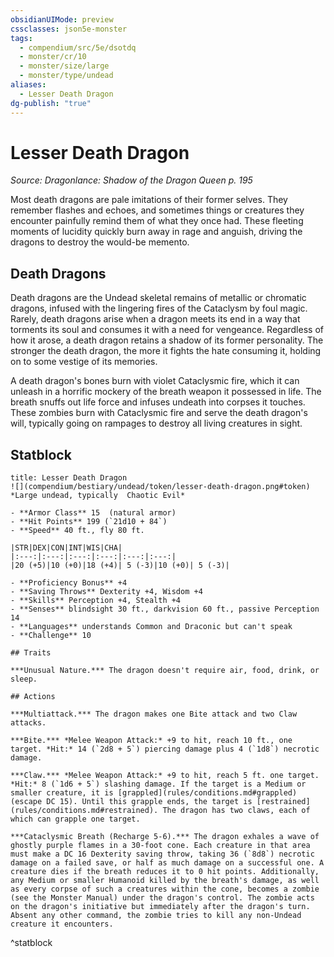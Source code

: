 ```yaml
---
obsidianUIMode: preview
cssclasses: json5e-monster
tags:
  - compendium/src/5e/dsotdq
  - monster/cr/10
  - monster/size/large
  - monster/type/undead
aliases:
  - Lesser Death Dragon
dg-publish: "true"
---
```

# Lesser Death Dragon
*Source: Dragonlance: Shadow of the Dragon Queen p. 195*  

Most death dragons are pale imitations of their former selves. They remember flashes and echoes, and sometimes things or creatures they encounter painfully remind them of what they once had. These fleeting moments of lucidity quickly burn away in rage and anguish, driving the dragons to destroy the would-be memento.

## Death Dragons

Death dragons are the Undead skeletal remains of metallic or chromatic dragons, infused with the lingering fires of the Cataclysm by foul magic. Rarely, death dragons arise when a dragon meets its end in a way that torments its soul and consumes it with a need for vengeance. Regardless of how it arose, a death dragon retains a shadow of its former personality. The stronger the death dragon, the more it fights the hate consuming it, holding on to some vestige of its memories.

A death dragon's bones burn with violet Cataclysmic fire, which it can unleash in a horrific mockery of the breath weapon it possessed in life. The breath snuffs out life force and infuses undeath into corpses it touches. These zombies burn with Cataclysmic fire and serve the death dragon's will, typically going on rampages to destroy all living creatures in sight.

## Statblock

```ad-statblock
title: Lesser Death Dragon
![](compendium/bestiary/undead/token/lesser-death-dragon.png#token)
*Large undead, typically  Chaotic Evil*

- **Armor Class** 15  (natural armor)
- **Hit Points** 199 (`21d10 + 84`)
- **Speed** 40 ft., fly 80 ft.

|STR|DEX|CON|INT|WIS|CHA|
|:---:|:---:|:---:|:---:|:---:|:---:|
|20 (+5)|10 (+0)|18 (+4)| 5 (-3)|10 (+0)| 5 (-3)|

- **Proficiency Bonus** +4
- **Saving Throws** Dexterity +4, Wisdom +4
- **Skills** Perception +4, Stealth +4
- **Senses** blindsight 30 ft., darkvision 60 ft., passive Perception 14
- **Languages** understands Common and Draconic but can't speak
- **Challenge** 10

## Traits

***Unusual Nature.*** The dragon doesn't require air, food, drink, or sleep.

## Actions

***Multiattack.*** The dragon makes one Bite attack and two Claw attacks.

***Bite.*** *Melee Weapon Attack:* +9 to hit, reach 10 ft., one target. *Hit:* 14 (`2d8 + 5`) piercing damage plus 4 (`1d8`) necrotic damage.

***Claw.*** *Melee Weapon Attack:* +9 to hit, reach 5 ft. one target. *Hit:* 8 (`1d6 + 5`) slashing damage. If the target is a Medium or smaller creature, it is [grappled](rules/conditions.md#grappled) (escape DC 15). Until this grapple ends, the target is [restrained](rules/conditions.md#restrained). The dragon has two claws, each of which can grapple one target.

***Cataclysmic Breath (Recharge 5-6).*** The dragon exhales a wave of ghostly purple flames in a 30-foot cone. Each creature in that area must make a DC 16 Dexterity saving throw, taking 36 (`8d8`) necrotic damage on a failed save, or half as much damage on a successful one. A creature dies if the breath reduces it to 0 hit points. Additionally, any Medium or smaller Humanoid killed by the breath's damage, as well as every corpse of such a creatures within the cone, becomes a zombie (see the Monster Manual) under the dragon's control. The zombie acts on the dragon's initiative but immediately after the dragon's turn. Absent any other command, the zombie tries to kill any non-Undead creature it encounters.
```
^statblock